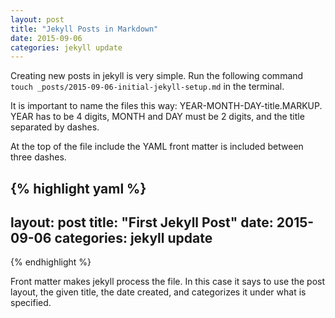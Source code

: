 ```yaml
---
layout: post
title: "Jekyll Posts in Markdown"
date: 2015-09-06
categories: jekyll update
---
```


Creating new posts in jekyll is very simple. Run the following command `touch _posts/2015-09-06-initial-jekyll-setup.md` in the terminal.

It is important to name the files this way: YEAR-MONTH-DAY-title.MARKUP. YEAR has to be 4 digits, MONTH and DAY must be 2 digits, and the title separated by dashes.

At the top of the file include the YAML front matter is included between three dashes.

{% highlight yaml %}
---
layout: post
title: "First Jekyll Post"
date: 2015-09-06
categories: jekyll update
---
{% endhighlight %}

Front matter makes jekyll process the file. In this case it says to use the post layout, the given title, the date created, and categorizes it under what is specified.
